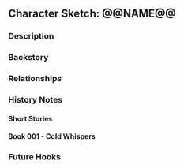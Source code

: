 ## Character Sketch: @@NAME@@

### Description

### Backstory

### Relationships

### History Notes

#### Short Stories

#### Book 001 - Cold Whispers

### Future Hooks
